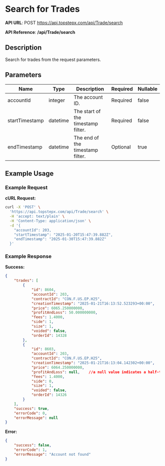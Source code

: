 # Search for Trades

**API URL**: POST https://api.topstepx.com/api/Trade/search

**API Reference**: **/api/Trade/search**

## Description

Search for trades from the request parameters.

## Parameters

| Name | Type | Description | Required | Nullable |
|------|------|-------------|----------|----------|
| accountId | integer | The account ID. | Required | false |
| startTimestamp | datetime | The start of the timestamp filter. | Required | false |
| endTimestamp | datetime | The end of the timestamp filter. | Optional | true |

## Example Usage

### Example Request

**cURL Request:**
```bash
curl -X 'POST' \
  'https://api.topstepx.com/api/Trade/search' \
  -H 'accept: text/plain' \
  -H 'Content-Type: application/json' \
  -d '{
    "accountId": 203,
    "startTimestamp": "2025-01-20T15:47:39.882Z",
    "endTimestamp": "2025-01-30T15:47:39.882Z"
  }'
```

### Example Response

**Success:**
```json
{
    "trades": [
        {
            "id": 8604,
            "accountId": 203,
            "contractId": "CON.F.US.EP.H25",
            "creationTimestamp": "2025-01-21T16:13:52.523293+00:00",
            "price": 6065.250000000,
            "profitAndLoss": 50.000000000,
            "fees": 1.4000,
            "side": 1,
            "size": 1,
            "voided": false,
            "orderId": 14328
        },
        {
            "id": 8603,
            "accountId": 203,
            "contractId": "CON.F.US.EP.H25",
            "creationTimestamp": "2025-01-21T16:13:04.142302+00:00",
            "price": 6064.250000000,
            "profitAndLoss": null,    //a null value indicates a half-turn trade
            "fees": 1.4000,
            "side": 0,
            "size": 1,
            "voided": false,
            "orderId": 14326
        }
    ],
    "success": true,
    "errorCode": 0,
    "errorMessage": null
}
```

**Error:**
```json
{
    "success": false,
    "errorCode": 1,
    "errorMessage": "Account not found"
}
```